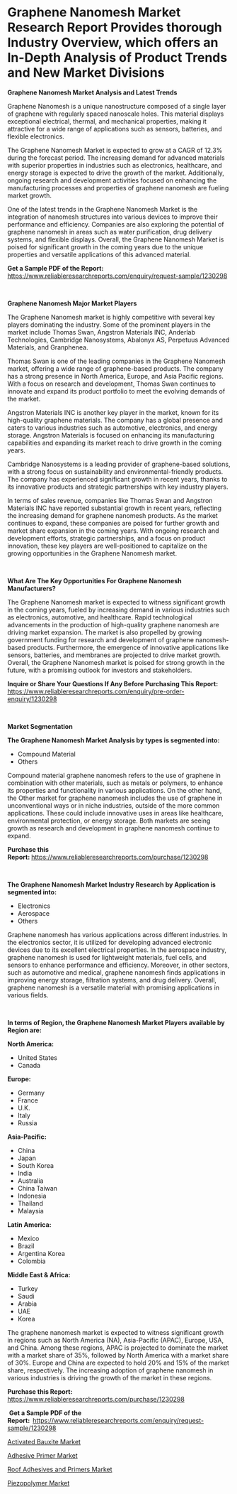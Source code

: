 <p><h1>Graphene Nanomesh Market Research Report Provides thorough Industry Overview, which offers an In-Depth Analysis of Product Trends and New Market Divisions</h1></p><p><strong>Graphene Nanomesh Market Analysis and Latest Trends</strong></p>
<p><p>Graphene Nanomesh is a unique nanostructure composed of a single layer of graphene with regularly spaced nanoscale holes. This material displays exceptional electrical, thermal, and mechanical properties, making it attractive for a wide range of applications such as sensors, batteries, and flexible electronics.</p><p>The Graphene Nanomesh Market is expected to grow at a CAGR of 12.3% during the forecast period. The increasing demand for advanced materials with superior properties in industries such as electronics, healthcare, and energy storage is expected to drive the growth of the market. Additionally, ongoing research and development activities focused on enhancing the manufacturing processes and properties of graphene nanomesh are fueling market growth.</p><p>One of the latest trends in the Graphene Nanomesh Market is the integration of nanomesh structures into various devices to improve their performance and efficiency. Companies are also exploring the potential of graphene nanomesh in areas such as water purification, drug delivery systems, and flexible displays. Overall, the Graphene Nanomesh Market is poised for significant growth in the coming years due to the unique properties and versatile applications of this advanced material.</p></p>
<p><strong>Get a Sample PDF of the Report:&nbsp;</strong> <a href="https://www.reliableresearchreports.com/enquiry/request-sample/1230298">https://www.reliableresearchreports.com/enquiry/request-sample/1230298</a></p>
<p>&nbsp;</p>
<p><strong>Graphene Nanomesh Major Market Players</strong></p>
<p><p>The Graphene Nanomesh market is highly competitive with several key players dominating the industry. Some of the prominent players in the market include Thomas Swan, Angstron Materials INC, Anderlab Technologies, Cambridge Nanosystems, Abalonyx AS, Perpetuus Advanced Materials, and Granphenea.</p><p>Thomas Swan is one of the leading companies in the Graphene Nanomesh market, offering a wide range of graphene-based products. The company has a strong presence in North America, Europe, and Asia Pacific regions. With a focus on research and development, Thomas Swan continues to innovate and expand its product portfolio to meet the evolving demands of the market.</p><p>Angstron Materials INC is another key player in the market, known for its high-quality graphene materials. The company has a global presence and caters to various industries such as automotive, electronics, and energy storage. Angstron Materials is focused on enhancing its manufacturing capabilities and expanding its market reach to drive growth in the coming years.</p><p>Cambridge Nanosystems is a leading provider of graphene-based solutions, with a strong focus on sustainability and environmental-friendly products. The company has experienced significant growth in recent years, thanks to its innovative products and strategic partnerships with key industry players.</p><p>In terms of sales revenue, companies like Thomas Swan and Angstron Materials INC have reported substantial growth in recent years, reflecting the increasing demand for graphene nanomesh products. As the market continues to expand, these companies are poised for further growth and market share expansion in the coming years. With ongoing research and development efforts, strategic partnerships, and a focus on product innovation, these key players are well-positioned to capitalize on the growing opportunities in the Graphene Nanomesh market.</p></p>
<p>&nbsp;</p>
<p><strong>What Are The Key Opportunities For Graphene Nanomesh Manufacturers?</strong></p>
<p><p>The Graphene Nanomesh market is expected to witness significant growth in the coming years, fueled by increasing demand in various industries such as electronics, automotive, and healthcare. Rapid technological advancements in the production of high-quality graphene nanomesh are driving market expansion. The market is also propelled by growing government funding for research and development of graphene nanomesh-based products. Furthermore, the emergence of innovative applications like sensors, batteries, and membranes are projected to drive market growth. Overall, the Graphene Nanomesh market is poised for strong growth in the future, with a promising outlook for investors and stakeholders.</p></p>
<p><strong>Inquire or Share Your Questions If Any Before Purchasing This Report:</strong> <a href="https://www.reliableresearchreports.com/enquiry/pre-order-enquiry/1230298">https://www.reliableresearchreports.com/enquiry/pre-order-enquiry/1230298</a></p>
<p>&nbsp;</p>
<p><strong>Market Segmentation</strong></p>
<p><strong>The Graphene Nanomesh Market Analysis by types is segmented into:</strong></p>
<p><ul><li>Compound Material</li><li>Others</li></ul></p>
<p><p>Compound material graphene nanomesh refers to the use of graphene in combination with other materials, such as metals or polymers, to enhance its properties and functionality in various applications. On the other hand, the Other market for graphene nanomesh includes the use of graphene in unconventional ways or in niche industries, outside of the more common applications. These could include innovative uses in areas like healthcare, environmental protection, or energy storage. Both markets are seeing growth as research and development in graphene nanomesh continue to expand.</p></p>
<p><strong>Purchase this Report:&nbsp;</strong><a href="https://www.reliableresearchreports.com/purchase/1230298">https://www.reliableresearchreports.com/purchase/1230298</a></p>
<p>&nbsp;</p>
<p><strong>The Graphene Nanomesh Market Industry Research by Application is segmented into:</strong></p>
<p><ul><li>Electronics</li><li>Aerospace</li><li>Others</li></ul></p>
<p><p>Graphene nanomesh has various applications across different industries. In the electronics sector, it is utilized for developing advanced electronic devices due to its excellent electrical properties. In the aerospace industry, graphene nanomesh is used for lightweight materials, fuel cells, and sensors to enhance performance and efficiency. Moreover, in other sectors, such as automotive and medical, graphene nanomesh finds applications in improving energy storage, filtration systems, and drug delivery. Overall, graphene nanomesh is a versatile material with promising applications in various fields.</p></p>
<p>&nbsp;</p>
<p><strong>In terms of Region, the Graphene Nanomesh Market Players available by Region are:</strong></p>
<p>
    <p> <strong> North America: </strong>
        <ul>
            <li>United States</li>
            <li>Canada</li>
        </ul>
        </p> 
    <p> <strong> Europe: </strong>
        <ul>
            <li>Germany</li>
            <li>France</li>
            <li>U.K.</li>
            <li>Italy</li>
            <li>Russia</li>
        </ul>
        </p> 
    <p> <strong> Asia-Pacific: </strong>
        <ul>
            <li>China</li>
            <li>Japan</li>
            <li>South Korea</li>
            <li>India</li>
            <li>Australia</li>
            <li>China Taiwan</li>
            <li>Indonesia</li>
            <li>Thailand</li>
            <li>Malaysia</li>
        </ul>
        </p> 
    <p> <strong> Latin America: </strong>
        <ul>
            <li>Mexico</li>
            <li>Brazil</li>
            <li>Argentina Korea</li>
            <li>Colombia</li>
        </ul>
        </p> 
    <p> <strong> Middle East & Africa: </strong>
        <ul>
            <li>Turkey</li>
            <li>Saudi</li>
            <li>Arabia</li>
            <li>UAE</li>
            <li>Korea</li>
        </ul>
    </p>
    </p>
<p><p>The graphene nanomesh market is expected to witness significant growth in regions such as North America (NA), Asia-Pacific (APAC), Europe, USA, and China. Among these regions, APAC is projected to dominate the market with a market share of 35%, followed by North America with a market share of 30%. Europe and China are expected to hold 20% and 15% of the market share, respectively. The increasing adoption of graphene nanomesh in various industries is driving the growth of the market in these regions.</p></p>
<p><strong>Purchase this Report: </strong><a href="https://www.reliableresearchreports.com/purchase/1230298">https://www.reliableresearchreports.com/purchase/1230298</a></p>
<p>&nbsp;<strong>Get a Sample PDF of the Report:&nbsp;&nbsp;</strong><a href="https://www.reliableresearchreports.com/enquiry/request-sample/1230298">https://www.reliableresearchreports.com/enquiry/request-sample/1230298</a></p>
<p><strong></strong></p>
<p><p><a href="https://github.com/wwwkeltoum/Market-Research-Report-List-2/blob/main/activated-bauxite-market.md">Activated Bauxite Market</a></p><p><a href="https://issuu.com/reportprime-2/docs/adhesive-primer-market-size-2030.pptx">Adhesive Primer Market</a></p><p><a href="https://issuu.com/reportprime-2/docs/roof-adhesives-and-primers-market-size-2030.pptx">Roof Adhesives and Primers Market</a></p><p><a href="https://github.com/gamblestampleyjenny50m5sl6/Market-Research-Report-List-1/blob/main/piezopolymer-market.md">Piezopolymer Market</a></p></p>